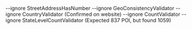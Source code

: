 --ignore StreetAddressHasNumber --ignore GeoConsistencyValidator --ignore CountryValidator (Confirmed on website)
--ignore CountValidator --ignore StateLevelCountValidator (Expected 837 POI, but found 1059)
